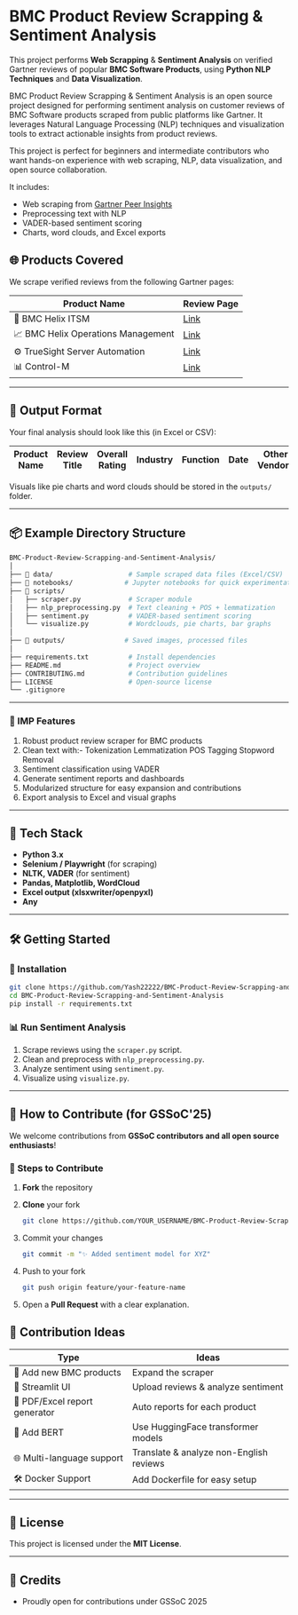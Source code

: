 # BMC Product Review Scrapping & Sentiment Analysis

This project performs **Web Scrapping** & **Sentiment Analysis** on verified Gartner reviews of popular **BMC Software Products**, using **Python NLP Techniques** and **Data Visualization**.

BMC Product Review Scrapping & Sentiment Analysis is an open source project designed for performing sentiment analysis on customer reviews of BMC Software products scraped from public platforms like Gartner. It leverages Natural Language Processing (NLP) techniques and visualization tools to extract actionable insights from product reviews.

This project is perfect for beginners and intermediate contributors who want hands-on experience with web scraping, NLP, data visualization, and open source collaboration.

It includes:
- Web scraping from [Gartner Peer Insights](https://www.gartner.com/reviews)
- Preprocessing text with NLP
- VADER-based sentiment scoring
- Charts, word clouds, and Excel exports

## 🌐 Products Covered

We scrape verified reviews from the following Gartner pages:

| Product Name | Review Page |
|--------------|-------------|
| 🧠 BMC Helix ITSM | [Link](https://www.gartner.com/reviews/market/software-asset-management-tools/vendor/bmc/product/bmc-helix-itsm/reviews) |
| 📈 BMC Helix Operations Management | [Link](https://www.gartner.com/reviews/market/aiops-platforms/vendor/bmc/product/bmc-helix-operations-management-with-aiops/reviews) |
| ⚙️ TrueSight Server Automation | [Link](https://www.gartner.com/reviews/market/integrated-systems/vendor/bmc/product/bmc-truesight-automation-for-servers/reviews) |
| 📊 Control-M | [Link](https://www.gartner.com/reviews/market/service-orchestration-and-automation-platforms/vendor/bmc/product/bmc-control-m/reviews) |

---

## 📁 Output Format

Your final analysis should look like this (in Excel or CSV):

| Product Name | Review Title | Overall Rating | Industry | Function | Date | Other Vendors | Country | Pros | Cons | Overall Comment | Sentiment |
|--------------|--------------|----------------|----------|----------|------|----------------|---------|------|------|------------------|-----------|

Visuals like pie charts and word clouds should be stored in the `outputs/` folder.

---

## 📦 Example Directory Structure
   ```bash
BMC-Product-Review-Scrapping-and-Sentiment-Analysis/
│
├── 📂 data/                   # Sample scraped data files (Excel/CSV)
├── 📂 notebooks/             # Jupyter notebooks for quick experimentation
├── 📂 scripts/
│   ├── scraper.py            # Scraper module
│   ├── nlp_preprocessing.py  # Text cleaning + POS + lemmatization
│   ├── sentiment.py          # VADER-based sentiment scoring
│   └── visualize.py          # Wordclouds, pie charts, bar graphs
│
├── 📂 outputs/               # Saved images, processed files
│
├── requirements.txt          # Install dependencies
├── README.md                 # Project overview
├── CONTRIBUTING.md           # Contribution guidelines
├── LICENSE                   # Open-source license
└── .gitignore
   ```

---

### 🧠 IMP Features

1. Robust product review scraper for BMC products
2. Clean text with:-
   Tokenization
   Lemmatization
   POS Tagging
   Stopword Removal
3. Sentiment classification using VADER
4. Generate sentiment reports and dashboards
5. Modularized structure for easy expansion and contributions
6. Export analysis to Excel and visual graphs

---

## 🚀 Tech Stack

- **Python 3.x**
- **Selenium / Playwright** (for scraping)
- **NLTK, VADER** (for sentiment)
- **Pandas, Matplotlib, WordCloud**
- **Excel output (xlsxwriter/openpyxl)**
- **Any**
---

## 🛠️ Getting Started

### 🔧 Installation

```bash
git clone https://github.com/Yash22222/BMC-Product-Review-Scrapping-and-Sentiment-Analysis.git
cd BMC-Product-Review-Scrapping-and-Sentiment-Analysis
pip install -r requirements.txt
````

### 📊 Run Sentiment Analysis

1. Scrape reviews using the `scraper.py` script.
2. Clean and preprocess with `nlp_preprocessing.py`.
3. Analyze sentiment using `sentiment.py`.
4. Visualize using `visualize.py`.

---

## 🤝 How to Contribute (for GSSoC'25)

We welcome contributions from **GSSoC contributors and all open source enthusiasts**!

### 🔁 Steps to Contribute

1. **Fork** the repository
2. **Clone** your fork

   ```bash
   git clone https://github.com/YOUR_USERNAME/BMC-Product-Review-Scrapping-and-Sentiment-Analysis.git
   ```
3. Commit your changes

   ```bash
   git commit -m "✨ Added sentiment model for XYZ"
   ```
4. Push to your fork

   ```bash
   git push origin feature/your-feature-name
   ```
6. Open a **Pull Request** with a clear explanation.


## 🧠 Contribution Ideas

| Type                          | Ideas                                   |
| ----------------------------- | --------------------------------------- |
| 🔄 Add new BMC products       | Expand the scraper                      |
| 🎨 Streamlit UI               | Upload reviews & analyze sentiment      |
| 🧾 PDF/Excel report generator | Auto reports for each product           |
| 🤖 Add BERT                   | Use HuggingFace transformer models      |
| 🌐 Multi-language support     | Translate & analyze non-English reviews |
| 🛠 Docker Support             | Add Dockerfile for easy setup           |

---

## 📜 License

This project is licensed under the **MIT License**.

---

## 🙌 Credits

* Proudly open for contributions under GSSoC 2025

```
